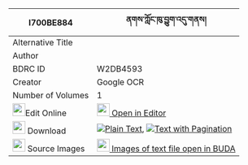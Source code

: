 |I700BE884|ནགས་ཀློང་ཁུ་བྱུག་འདུ་གནས། 
| --- | --- 
|Alternative Title |
|Author | 
|BDRC ID | W2DB4593
|Creator | Google OCR
|Number of Volumes| 1
|<img width="25" src="https://img.icons8.com/color/25/000000/edit-property.png">Edit Online| [<img width="25" src="https://avatars.githubusercontent.com/u/45091458?s=200&v=4"> Open in Editor](http://editor.openpecha.org/I700BE884)
|<img width="25" src="https://img.icons8.com/fluent/48/000000/download-2.png"/>  Download | [![](https://img.icons8.com/color/20/000000/txt.png)Plain Text](https://github.com/Openpecha/I700BE884/releases/download/v1/nak_long_khujuk_dune_plain_I700BE884.zip), [![](https://img.icons8.com/color/20/000000/txt.png)Text with Pagination](https://github.com/Openpecha/I700BE884/releases/download/v1/nak_long_khujuk_dune_pages_I700BE884.zip)
|<img width="25" src="https://img.icons8.com/plasticine/100/000000/pictures-folder.png"/>  Source Images | [<img width="25" src="https://library.bdrc.io/icons/BUDA-small.svg"> Images of text file open in BUDA](https://library.bdrc.io/show/bdr:W2DB4593)